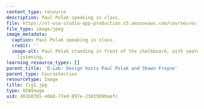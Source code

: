 ```yaml
---
content_type: resource
description: Paul Polak speaking in class.
file: https://ol-ocw-studio-app-production.s3.amazonaws.com/courses/ec-720j-d-lab-ii-design-spring-2010/d81b07b5e6b077ed897e23835890aefc_fig1.jpg
file_type: image/jpeg
image_metadata:
  caption: Paul Polak speaking in class.
  credit: ''
  image-alt: Paul Polak standing in front of the chalkboard, with seated students
    listening.
learning_resource_types: []
parent_title: 'D-Lab: Design hosts Paul Polak and Shawn Frayne'
parent_type: CourseSection
resourcetype: Image
title: fig1.jpg
type: OCWImage
uid: d81b07b5-e6b0-77ed-897e-23835890aefc
---
```

